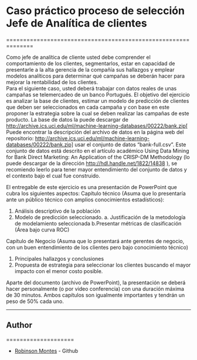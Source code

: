 # Caso práctico proceso de selección Jefe de Analítica de clientes
==============================================================

Como jefe de analítica de cliente usted debe comprender el comportamiento de los clientes, segmentarlos, estar en capacidad de presentarle a la alta gerencia de la compañía sus hallazgos y emplear modelos analíticos para determinar qué campañas se deberán hacer para mejorar la rentabilidad de los clientes.   
Para el siguiente caso, usted deberá trabajar con datos reales de unas campañas se telemercadeo de un banco Portugués. El objetivo del ejercicio es analizar la base de clientes, estimar un modelo de predicción de clientes que deben ser seleccionados en cada campaña y con base en este proponer la estrategia sobre la cual se deben realizar las campañas de este producto.
La base de datos la puede descargar de http://archive.ics.uci.edu/ml/machine-learning-databases/00222/bank.zip[ Puede encontrar la descripción del archivo de datos en la página web del repositorio: http://archive.ics.uci.edu/ml/machine-learning-databases/00222/bank.zip] usar el conjunto de datos “bank-full.csv”. Este conjunto de datos está descrito en el artículo académico Using Data Mining for Bank Direct Marketing: An Application of the CRISP-DM Methodology (lo puede descargar de la dirección http://hdl.handle.net/1822/14838 ), se recomiendo leerlo para tener mayor entendimiento del conjunto de datos y el contexto bajo el cual fue construido.

El entregable de este ejercicio es una presentación de PowerPoint que cubra los siguientes aspectos:
Capítulo técnico (Asuma que lo presentaría ante un público técnico con amplios conocimientos estadísticos):
1. Análisis descriptivo de la población
2. Modelo de predicción seleccionado. 
	a. Justificación de la metodología de modelamiento seleccionada 
	b.Presentar métricas de clasificación (Área bajo curva ROC)

Capítulo de Negocio (Asuma que lo presentará ante gerentes de negocio, con un buen entendimiento de los clientes pero bajo conocimiento técnico)
1. Principales hallazgos y conclusiones
2. Propuesta de estrategia para seleccionar los clientes buscando el mayor impacto con el menor costo posible.

Aparte del documento (archivo de PowerPoint), la presentación se deberá hacer personalmente (o por video conferencia) con una duración máxima de 30 minutos. Ambos capítulos son igualmente importantes y tendrán un peso de 50% cada uno.

---
## Author
====================
* [Robinson Montes](https:www.github.com/mecomontes) - Github
